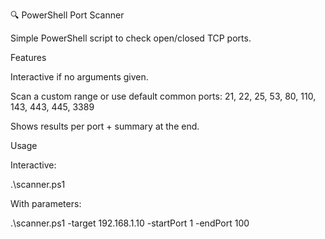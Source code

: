 
🔍 PowerShell Port Scanner

Simple PowerShell script to check open/closed TCP ports.



Features

Interactive if no arguments given.

Scan a custom range or use default common ports:
21, 22, 25, 53, 80, 110, 143, 443, 445, 3389

Shows results per port + summary at the end.



Usage

Interactive:

.\scanner.ps1




With parameters:

.\scanner.ps1 -target 192.168.1.10 -startPort 1 -endPort 100
